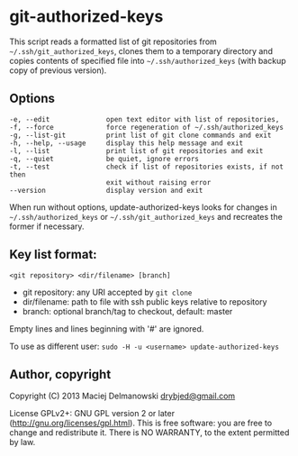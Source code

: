 # git-authorized-keys

This script reads a formatted list of git repositories from
`~/.ssh/git_authorized_keys`, clones them to a temporary directory and copies
contents of specified file into `~/.ssh/authorized_keys` (with backup copy of
previous version).

## Options

    -e, --edit              open text editor with list of repositories,
    -f, --force             force regeneration of ~/.ssh/authorized_keys
    -g, --list-git          print list of git clone commands and exit
    -h, --help, --usage     display this help message and exit
    -l, --list              print list of git repositories and exit
    -q, --quiet             be quiet, ignore errors
    -t, --test              check if list of repositories exists, if not then
                            exit without raising error
    --version               display version and exit

When run without options, update-authorized-keys looks for changes in
`~/.ssh/authorized_keys` or `~/.ssh/git_authorized_keys` and recreates the former
if necessary.

## Key list format:

    <git repository> <dir/filename> [branch]

  - git repository: any URI accepted by `git clone`
  - dir/filename: path to file with ssh public keys relative to repository
  - branch: optional branch/tag to checkout, default: master

Empty lines and lines beginning with '#' are ignored.

To use as different user: `sudo -H -u <username> update-authorized-keys`

## Author, copyright

Copyright (C) 2013 Maciej Delmanowski <drybjed@gmail.com>

License GPLv2+: GNU GPL version 2 or later (http://gnu.org/licenses/gpl.html).
This is free software: you are free to change and redistribute it.
There is NO WARRANTY, to the extent permitted by law.

